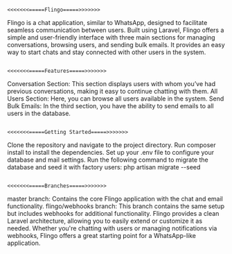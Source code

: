                                                                        <<<<<<<=====Flingo=====>>>>>>>
Flingo is a chat application, similar to WhatsApp, designed to facilitate seamless communication between users. Built using Laravel, Flingo offers a simple and user-friendly interface with three main sections for managing conversations, browsing users, and sending bulk emails. It provides an easy way to start chats and stay connected with other users in the system.

                                                                      <<<<<<<=====Features=====>>>>>>>
Conversation Section: This section displays users with whom you’ve had previous conversations, making it easy to continue chatting with them.
All Users Section: Here, you can browse all users available in the system.
Send Bulk Emails: In the third section, you have the ability to send emails to all users in the database.

                                                                      <<<<<<<=====Getting Started=====>>>>>>>
Clone the repository and navigate to the project directory.
Run composer install to install the dependencies.
Set up your .env file to configure your database and mail settings.
Run the following command to migrate the database and seed it with factory users:
php artisan migrate --seed

                                                                      <<<<<<<=====Branches=====>>>>>>>
master branch: Contains the core Flingo application with the chat and email functionality.
flingo/webhooks branch: This branch contains the same setup but includes webhooks for additional functionality.
Flingo provides a clean Laravel architecture, allowing you to easily extend or customize it as needed. Whether you're chatting with users or managing notifications via webhooks, Flingo offers a great starting point for a WhatsApp-like application.

